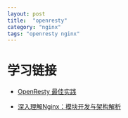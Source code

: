 ```yaml
---
layout: post
title:  "openresty"
category: "nginx"
tags: "openresty nginx"
---
```


# 学习链接

- [OpenResty 最佳实践](https://moonbingbing.gitbooks.io/openresty-best-practices/content/index.html)

- [深入理解Nginx：模块开发与架构解析](https://www.nli.cn/read/ngix-mob/part0002.html)
